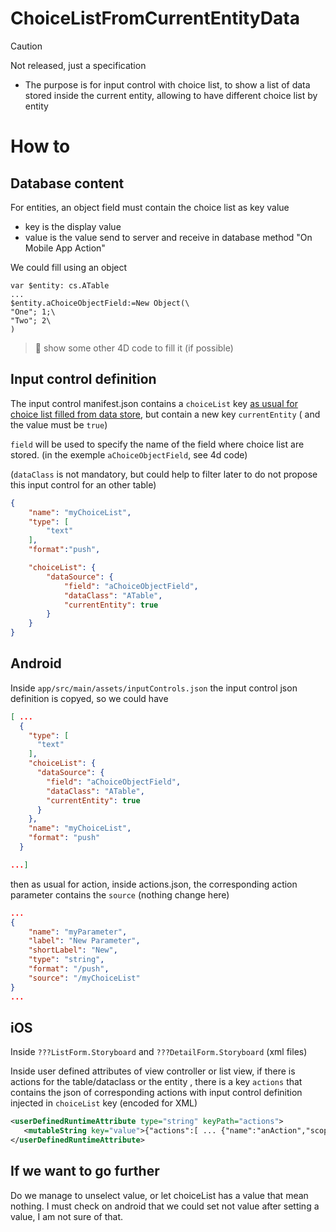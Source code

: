 #  ChoiceListFromCurrentEntityData

> [!CAUTION]
> Not released, just a specification

- The purpose is for input control with choice list, to show a list of data stored inside the current entity, allowing to have different choice list by entity

# How to

## Database content

For entities, an object field must contain the choice list as key value
- key is the display value
- value is the value send to server and receive in database method "On Mobile App Action"

We could fill using an object

```4d
var $entity: cs.ATable
...
$entity.aChoiceObjectField:=New Object(\
"One"; 1;\
"Two"; 2\
)
```

> 🚧 show some other 4D code to fill it (if possible)

## Input control definition

The input control manifest.json contains a `choiceList` key [as usual for choice list filled from data store](https://developer.4d.com/go-mobile/docs/project-definition/actions#dynamic-choice-lists), but contain a new key `currentEntity` ( and the value must be `true`)

`field` will be used to specify the name of the field where choice list are stored. (in the exemple `aChoiceObjectField`, see 4d code)

(`dataClass` is not mandatory, but could help to filter later to do not propose this input control for an other table)

```json
{
    "name": "myChoiceList",
    "type": [
        "text"
    ],
    "format":"push",

    "choiceList": {
        "dataSource": {
            "field": "aChoiceObjectField",
            "dataClass": "ATable",
            "currentEntity": true
        }
    }
}
```

##  Android

Inside `app/src/main/assets/inputControls.json` the input control json definition is copyed, so we could have

```json
[ ...
  {
    "type": [
      "text"
    ],
    "choiceList": {
      "dataSource": {
        "field": "aChoiceObjectField",
        "dataClass": "ATable",
        "currentEntity": true
      }
    },
    "name": "myChoiceList",
    "format": "push"
  }

...]
```

then as usual for action, inside actions.json, the corresponding action parameter contains the `source` (nothing change here)

```json
...
{
    "name": "myParameter",
    "label": "New Parameter",
    "shortLabel": "New",
    "type": "string",
    "format": "/push",
    "source": "/myChoiceList"
}
...
```

##  iOS

Inside `???ListForm.Storyboard` and `???DetailForm.Storyboard` (xml files)

Inside user defined attributes of view controller or list view, if there is actions for the table/dataclass or the entity , there is a key `actions` that contains the json of corresponding actions with input control definition injected in `choiceList` key (encoded for XML)

```xml
<userDefinedRuntimeAttribute type="string" keyPath="actions">
   <mutableString key="value">{"actions":[ ... {"name":"anAction","scope":"currentEntity", ... ,"parameters":[{"name":"newParameter","label":"New Parameter","shortLabel":"New","type":"string","choiceList":{"dataSource":{"dataClass":"ATable","field":"aChoiceObjectField","currentEntity":true}}}...]}]}</mutableString>
</userDefinedRuntimeAttribute>
```

## If we want to go further

Do we manage to unselect value, or let choiceList has a value that mean nothing. I must check on android that we could set not value after setting a value, I am not sure of that.
